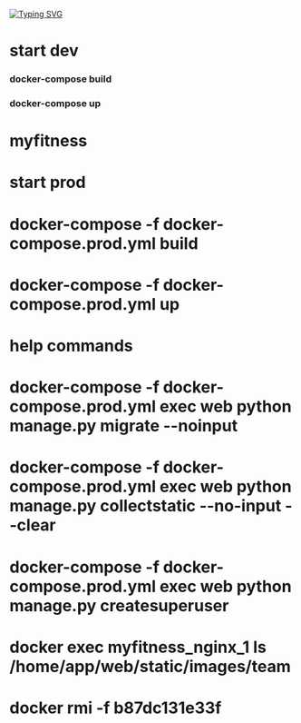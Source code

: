 
[![Typing SVG](https://readme-typing-svg.herokuapp.com?color=%2336BCF7&lines=My+Fitness)](https://git.io/typing-svg)

# start  dev
### docker-compose build
### docker-compose up
# myfitness

# start  prod

# docker-compose -f docker-compose.prod.yml build
# docker-compose -f docker-compose.prod.yml up


# help commands
# docker-compose -f docker-compose.prod.yml exec web python manage.py migrate --noinput
# docker-compose -f docker-compose.prod.yml exec web python manage.py collectstatic --no-input --clear
# docker-compose -f docker-compose.prod.yml exec web python manage.py createsuperuser
# docker exec myfitness_nginx_1 ls /home/app/web/static/images/team
# docker rmi -f b87dc131e33f